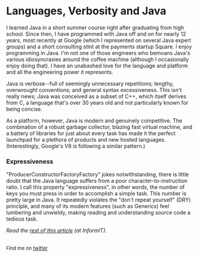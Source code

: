
# Languages, Verbosity and Java

I learned Java in a short summer course right after graduating from high school. Since then, I have programmed with Java off and on for nearly 12 years, most recently at Google (which I represented on several Java expert groups) and a short consulting stint at the payments startup Square. I enjoy programming in Java. I'm not one of those engineers who bemoans Java's various idiosyncrasies around the coffee machine (although I occasionally enjoy doing that). I have an unabashed love for the language and platform and all the engineering power it represents.

Java is verbose--full of seemingly unnecessary repetitions; lengthy, overwrought conventions; and general syntax excessiveness. This isn't really news; Java was conceived as a subset of C++, which itself derives from C, a language that's over 30 years old and not particularly known for being concise.

As a platform, however, Java is modern and genuinely competitive. The combination of a robust garbage collector, blazing fast virtual machine, and a battery of libraries for just about every task has made it the perfect launchpad for a plethora of products and new hosted languages. (Interestingly, Google's V8 is following a similar pattern.)

### Expressiveness

"ProducerConstructorFactoryFactory" jokes notwithstanding, there is little doubt that the Java language suffers from a poor character-to-instruction ratio. I call this property "expressiveness", in other words, the number of keys you must press in order to accomplish a simple task. This number is pretty large in Java. It repeatedly violates the "don't repeat yourself" (DRY) principle, and many of its modern features (such as Generics) feel lumbering and unwieldy, making reading and understanding source code a tedious task.

<i>Read the <a href="http://www.informit.com/articles/article.aspx?p=1824790">rest of this article</a> (at InformIT).</i>

<br>

<div style="font-size: small;">Find me on <a href="http://twitter.com/dhanji">twitter</a></div>
